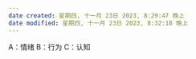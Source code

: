 ```yaml
---
date created: 星期四, 十一月 23日 2023, 8:29:47 晚上
date modified: 星期四, 十一月 23日 2023, 8:32:18 晚上
---
```

A：情绪
B：行为
C：认知